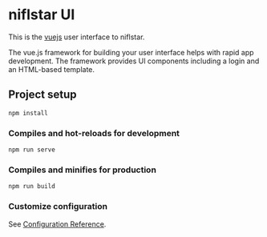 # niflstar UI

This is the [vuejs](https://vuejs.org/) user interface to niflstar.

The vue.js framework for building your user interface helps with rapid app development. The framework provides UI components including a login and an HTML-based template.

## Project setup

```
npm install
```

### Compiles and hot-reloads for development

```
npm run serve
```

### Compiles and minifies for production

```
npm run build
```

### Customize configuration

See [Configuration Reference](https://cli.vuejs.org/config/).
